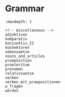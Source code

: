 # Grammar
<!-- {bdg-primary}`primary` -->

```{toctree}
:maxdepth: 1

<!-- miscellaneous -->
adjektiven
komparativ
konjunktiv_II
konnektoren
nebensaetze
nouns_and_articles
praeposition
praeteritum
pronomen
relativsaetze
verben
verben_mit_praepositionen
w_fragen
werden
```
